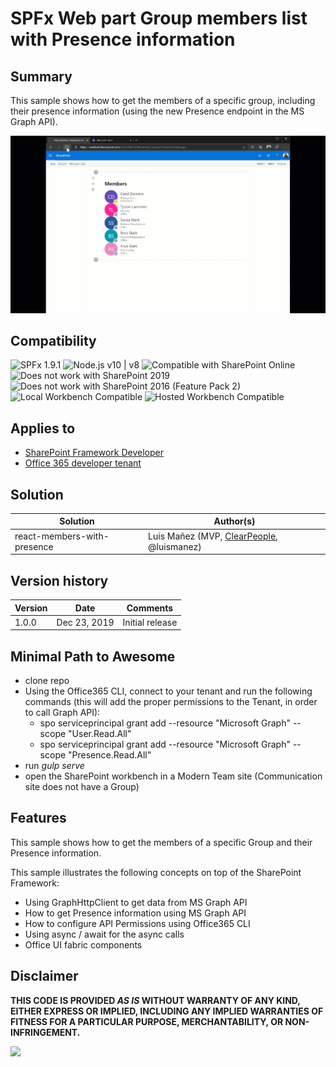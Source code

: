 # SPFx Web part Group members list with Presence information

## Summary

This sample shows how to get the members of a specific group, including their presence information (using the new Presence endpoint in the MS Graph API).

![Members with Presence](./assets/react-members-with-presence.gif)


## Compatibility

![SPFx 1.9.1](https://img.shields.io/badge/SPFx-1.9.1-green.svg) 
![Node.js v10 | v8](https://img.shields.io/badge/Node.js-v10%20%7C%20v8-green.svg) 
![Compatible with SharePoint Online](https://img.shields.io/badge/SharePoint%20Online-Compatible-green.svg)
![Does not work with SharePoint 2019](https://img.shields.io/badge/SharePoint%20Server%202019-Incompatible-red.svg)
![Does not work with SharePoint 2016 (Feature Pack 2)](https://img.shields.io/badge/SharePoint%20Server%202016%20(Feature%20Pack%202)-Incompatible-red.svg "SharePoint Server 2016 Feature Pack 2 requires SPFx 1.1")
![Local Workbench Compatible](https://img.shields.io/badge/Local%20Workbench-Compatible-green.svg)
![Hosted Workbench Compatible](https://img.shields.io/badge/Hosted%20Workbench-Compatible-green.svg)

## Applies to

* [SharePoint Framework Developer](https://docs.microsoft.com/sharepoint/dev/spfx/sharepoint-framework-overview)
* [Office 365 developer tenant](https://docs.microsoft.com/sharepoint/dev/spfx/set-up-your-developer-tenant)

## Solution

Solution|Author(s)
--------|---------
react-members-with-presence|Luis Mañez (MVP, [ClearPeople](http://www.clearpeople.com), @luismanez)

## Version history

Version|Date|Comments
-------|----|--------
1.0.0|Dec 23, 2019|Initial release



## Minimal Path to Awesome

* clone repo
* Using the Office365 CLI, connect to your tenant and run the following commands (this will add the proper permissions to the Tenant, in order to call Graph API):
  - spo serviceprincipal grant add --resource "Microsoft Graph" --scope "User.Read.All"
  - spo serviceprincipal grant add --resource "Microsoft Graph" --scope "Presence.Read.All"
* run _gulp serve_
* open the SharePoint workbench in a Modern Team site (Communication site does not have a Group)

## Features

This sample shows how to get the members of a specific Group and their Presence information.

This sample illustrates the following concepts on top of the SharePoint Framework:

* Using GraphHttpClient to get data from MS Graph API
* How to get Presence information using MS Graph API
* How to configure API Permissions using Office365 CLI
* Using async / await for the async calls
* Office UI fabric components


## Disclaimer

**THIS CODE IS PROVIDED *AS IS* WITHOUT WARRANTY OF ANY KIND, EITHER EXPRESS OR IMPLIED, INCLUDING ANY IMPLIED WARRANTIES OF FITNESS FOR A PARTICULAR PURPOSE, MERCHANTABILITY, OR NON-INFRINGEMENT.**


<img src="https://pnptelemetry.azurewebsites.net/sp-dev-fx-webparts/samples/react-members-with-presence" />
